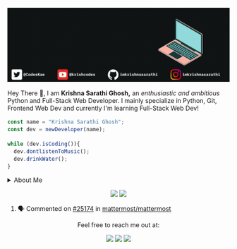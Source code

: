 <p>
  <img src="pic.gif">
</p>

Hey There 👋, I am **Krishna Sarathi Ghosh,** an *enthusiastic and ambitious* Python and Full-Stack Web Developer.
I mainly specialize in Python, Git, Frontend Web Dev and currently I'm learning Full-Stack Web Dev! 


```js
const name = "Krishna Sarathi Ghosh";
const dev = newDeveloper(name);

while (dev.isCoding()){
  dev.dontlistenToMusic();
  dev.drinkWater();
}
```



<details>
  <summary>About Me</summary>
  - 🚀 I’m currently on a journey to get better at programming as well as build my career<br>
  - 🌱 I’m currently learning **Full Stack Web Development**<br>
  - :octocat: You can view my projects <a href="https://github.com/imkrishnasarathi">here</a><br>
  - 💬 Ask me about **Web Development, Python and Git!**<br>
  - 📧 Reach me out at krishnasarathishem@gmail.com
</details>

<p align="center">
  <img src="https://github-readme-stats.vercel.app/api?username=imkrishnasarathi&show_icons=true&theme=onedark&bg_color=00000000" />
  <img src="https://github-readme-stats.vercel.app/api/top-langs/?username=imkrishnasarathi&theme=onedark" />
</p>

<!--START_SECTION:activity-->
1. 🗣 Commented on [#25174](https://github.com/mattermost/mattermost/issues/25174#issuecomment-1784077213) in [mattermost/mattermost](https://github.com/mattermost/mattermost)
<!--END_SECTION:activity-->


<div align='center'> 
  Feel free to reach me out at:
  <br>
  <p align="center">
  <a href="https://dev.to/krishnasarathi"><img src="https://img.shields.io/badge/dev.to-0A0A0A?style=for-the-badge&logo=dev.to&logoColor=white"></a> 
  <a href="https://twitter.com/intent/follow?screen_name=codeskae"><img src="https://img.shields.io/badge/Twitter-1DA1F2?style=for-the-badge&logo=twitter&logoColor=white"></a>
  <a href="mailto:krishnasarathishem@gmail.com"><img src="https://img.shields.io/badge/mail-EA4335?style=for-the-badge&logo=gmail&logoColor=white"></a>
</p>
</div>


